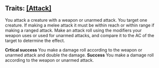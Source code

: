 ## Traits: [[Attack]](Rules/Traits/Attack.md)

You attack a creature with a weapon or unarmed attack. You target one creature. If making a melee attack it must be within reach or within range if making a ranged attack. Make an attack roll using the modifiers your weapon uses or used for unarmed attacks, and compare it to the AC of the target to determine the effect.

**Crtical success** You make a damage roll according to the weapon or unarmed attack and double the damage.
**Success** You make a damage roll according to the weapon or unarmed attack.
